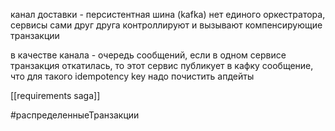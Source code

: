 канал доставки - персистентная шина (kafka)
нет единого оркестратора, сервисы сами друг друга контроллируют и вызывают компенсирующие транзакции

в качестве канала - очередь сообщений, если в одном сервисе транзакция откатилась, то этот сервис публикует в кафку сообщение, что для такого idempotency key надо почистить апдейты

[[requirements saga]]

#распределенныеТранзакции